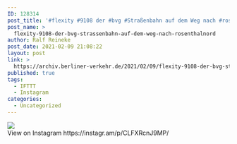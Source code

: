 ```yaml
---
ID: 128314
post_title: '#flexity #9108 der #bvg #Straßenbahn auf dem Weg nach #rosenthalnord'
post_name: >
  flexity-9108-der-bvg-strassenbahn-auf-dem-weg-nach-rosenthalnord
author: Ralf Reineke
post_date: 2021-02-09 21:08:22
layout: post
link: >
  https://archiv.berliner-verkehr.de/2021/02/09/flexity-9108-der-bvg-strassenbahn-auf-dem-weg-nach-rosenthalnord/
published: true
tags:
  - IFTTT
  - Instagram
categories:
  - Uncategorized
---
```

<div><img src='https://scontent-lga3-1.cdninstagram.com/v/t51.29350-15/147911897_469750084177708_4084182713565879118_n.jpg?_nc_cat=102&ccb=3&_nc_sid=8ae9d6&_nc_ohc=Dl7GfdC8NlkAX-i3A0G&_nc_ht=scontent-lga3-1.cdninstagram.com&oh=157624afd27572308986a5dd3cb68165&oe=604A6F9F' style='max-width:600px;' /><br/><div>View on Instagram https://instagr.am/p/CLFXRcnJ9MP/</div></div>